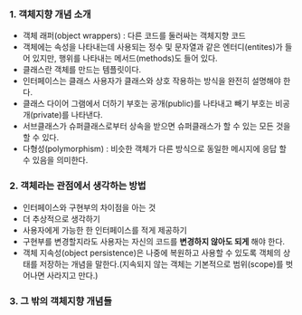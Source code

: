 
### 1. 객체지향 개념 소개

- 객체 래퍼(object wrappers) : 다른 코드를 둘러싸는 객체지향 코드
- 객체에는 속성을 나타내는데 사용되는 정수 및 문자열과 같은 엔터디(entites)가 들어 있지만, 행위를 나타내는 메서드(methods)도 들어 있다. 
- 클래스란 객체를 만드는 템플릿이다.
- 인터페이스는 클래스 사용자가 클래스와 상호 작용하는 방식을 완전히 설명해야 한다. 
- 클래스 다이어 그램에서 더하기 부호는 공개(public)를 나타내고 빼기 부호는 비공개(private)를 나타낸다. 
- 서브클래스가 슈퍼클래스로부터 상속을 받으면 슈퍼클래스가 할 수 있는 모든 것을 할 수 있다. 
- 다형성(polymorphism) : 비슷한 객체가 다른 방식으로 동일한 메시지에 응답 할 수 있음을 의미한다.  

### 2. 객체라는 관점에서 생각하는 방법 

- 인터페이스와 구현부의 차이점을 아는 것 
- 더 추상적으로 생각하기 
- 사용자에게 가능한 한 인터페이스를 적게 제공하기
- 구현부를 변경할지라도 사용자는 자신의 코드를 **변경하지 않아도 되게** 해야 한다.
- 객체 지속성(object persistence)은 나중에 복원하고 사용할 수 있도록 객체의 상태를 저장하는 개념을 말한다.(지속되지 않는 객체는 기본적으로 범위(scope)를 벗어나면 사라지고 만다.)

### 3. 그 밖의 객체지향 개념들
